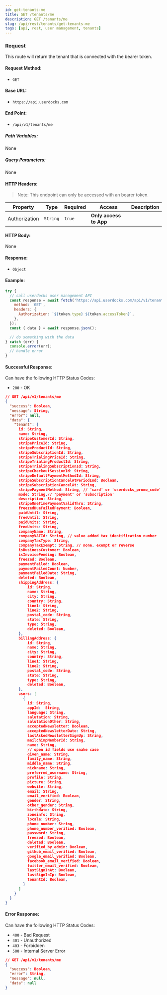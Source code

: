 ```yaml
---
id: get-tenants-me
title: GET /tenants/me
description: GET /tenants/me
slug: /api/rest/tenants/get-tenants-me
tags: [api, rest, user management, tenants]
---
```


### Request

This route will return the tenant that is connected with the bearer token.

#### Request Method:

- `GET`

#### Base URL:

- `https://api.userdocks.com`

#### End Point:

- `/api/v1/tenants/me`

##### Path Variables:

None

##### Query Parameters:

None

#### HTTP Headers:

> Note: This endpoint can only be accessed with an bearer token.

| Property      | Type        | Required  | Access                 | Description |
| ------------- | ----------- | --------- | ---------------------- | ----------- |
| Authorization | `String` | `true` | **Only access to App** |             |

#### HTTP Body:

None

#### Response:

- `Object`

#### Example:

```js
try {
  // call userdocks user management API
  const response = await fetch('https://api.userdocks.com/api/v1/tenants/me', {
    method: 'GET',
    headers: {
      Authorization: `${token.type} ${token.accessToken}`,
    },
  });
  const { data } = await response.json();

  // do something with the data
} catch (err) {
  console.error(err);
  // handle error
}
```

#### Successful Response:

Can have the following HTTP Status Codes:

- `200` - OK

```json
// GET /api/v1/tenants/me
{
  "success": Boolean,
  "message": String,
  "error": null,
  "data": {
    "tenant": {
      id: String,
      name: String,
      stripeCustomerId: String,
      stripePriceId: String,
      stripeProductId: String,
      stripeSubscriptionId: String,
      stripeTrialingPriceId: String,
      stripeTrialingProductId: String,
      stripeTrialingSubscriptionId: String,
      stripeCheckoutSessionId: String,
      stripeDefaultPaymentMethodId: String,
      stripeSubscriptionCancelAtPeriodEnd: Boolean,
      stripeSubscriptionCancelAt: String,
      stripePaymentMethod: String, // 'card' or 'userdocks_promo_code' or somthing with 'promo' specified by the user
      mode: String,// 'payment' or 'subscription'
      description: String,
      stripeOneTimePaymentValidThru: String,
      freezedDueFailedPayment: Boolean,
      paidUntil: String,
      freeUntil: String,
      paidUnits: String,
      freeUnits: String,
      companyName: String,
      companyVATId: String, // value added tax identification number
      companyTaxType: String,
      companyTaxExempt: String, // none, exempt or reverse
      isBusinessCustomer: Boolean,
      isInvoicePending: Boolean,
      freezed: Boolean,
      paymentFailed: Boolean,
      paymentFailedCount: Number,
      paymentFailedDate: String,
      deleted: Boolean,
      shippingAddress: {
          id: String,
          name: String,
          city: String,
          country: String,
          line1: String,
          line2: String,
          postal_code: String,
          state: String,
          type: String,
          deleted: Boolean,
      },
      billingAddress: {
          id: String,
          name: String,
          city: String,
          country: String,
          line1: String,
          line2: String,
          postal_code: String,
          state: String,
          type: String,
          deleted: Boolean,
      },
      users: [
        {
          id: String,
          appId:  String,
          language: String,
          salutation: String,
          salutationOther: String,
          acceptedNewsletter: Boolean,
          acceptedNewsletterDate: String,
          lastAskedNewsletterSignUp: String,
          mailchimpMemberId: String,
          name: String,
          // open id fields use snake case
          given_name: String,
          family_name: String,
          middle_name: String,
          nickname: String,
          preferred_username: String,
          profile: String,
          picture: String,
          website: String,
          email: String,
          email_verified: Boolean,
          gender: String,
          other_gender: String,
          birthdate: String,
          zoneinfo: String,
          locale: String,
          phone_number: String,
          phone_number_verified: Boolean,
          password: String,
          freezed: Boolean,
          deleted: Boolean,
          verified_by_admin: Boolean,
          github_email_verified: Boolean,
          google_email_verified: Boolean,
          facebook_email_verified: Boolean,
          twitter_email_verified: Boolean,
          lastSignInAt: Boolean,
          lastSignInIp: Boolean,
          tenantId: Boolean,
        }
      ]
    }
  }
}
```

#### Error Response:

Can have the following HTTP Status Codes:

- `400` - Bad Request
- `401` - Unauthorized
- `403` - Forbidden
- `500` - Internal Server Error

```json
// GET /api/v1/tenants/me
{
  "success": Boolean,
  "error": String,
  "message": null,
  "data": null
}
```
